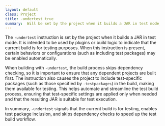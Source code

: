 ```yaml
---
layout: default
class: Project
title: -undertest true 
summary:  Will be set by the project when it builds a JAR in test mode, intended to be used by plugins.
---
```


The `-undertest` instruction is set by the project when it builds a JAR in test mode. It is intended to be used by plugins or build logic to indicate that the current build is for testing purposes. When this instruction is present, certain behaviors or configurations (such as including test packages) may be enabled automatically.

When building with `-undertest`, the build process skips dependency checking, so it is important to ensure that any dependent projects are built first. The instruction also causes the project to include test-specific packages (such as those specified by `-testpackages`) in the build, making them available for testing. This helps automate and streamline the test build process, ensuring that test-specific settings are applied only when needed and that the resulting JAR is suitable for test execution.

In summary, `-undertest` signals that the current build is for testing, enables test package inclusion, and skips dependency checks to speed up the test build workflow.

